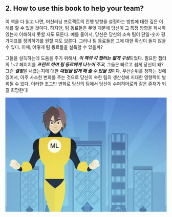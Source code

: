 ## 2. How to use this book to help your team?

이 책을 다 읽고 나면, 머신러닝 프로젝트의 진행 방향을 설정하는 방법에 대한 깊은 이해를 할 수 있을 것이다. 하지만, 팀 동료들은 무엇 때문에 당신이 그 특정 방향을 제시하였는지 이해하지 못할 지도 모른다. 예를 들어서, 당신은 당신의 소속 팀이 단일-숫자 평가지표를 정의하기를 원할 지도 모른다. 그러나 팀 동료들은 그에 대한 확신이 들지 않을 수 있다. 이때, 어떻게 팀 동료들을 설득할 수 있을까?

그들을 설득하는데 도움을 주기 위해서, ***이 책의 각 챕터는 짧게 구성***되었다. 필요한 챕터의 1~2 페이지를 ***프린트 하여 팀 동료에게 나누어 주고***, 그들은 빠르고 쉽게 당신이 왜? 그런 ***결정***을 내렸는지에 대한 ***대답을 얻게 해 줄 수 있을 것***이다. 우선순위를 정하는 것에 있어서, 아주 사소한 변화를 주는 것으로 당신이 속한 팀의 생산성에 지대한 영향력이 발휘될 수 있다. 이러한 조그만 변화로 당신의 팀에서 당신이 수퍼히어로와 같은 존재가 되길 희망한다!

<div style="text-align:center;">
  <img src='../img/2_1.png' style="text-align:center;"/>
</div>
